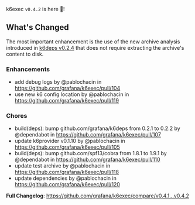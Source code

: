 k6exec `v0.4.2` is here 🎉!

## What's Changed

The most important enhancement is the use of the new archive analysis introduced in [k6deps v0.2.4](https://github.com/grafana/k6deps/releases/tag/v0.2.4) that does not require extracting the archive's content to disk.

### Enhancements

* add debug logs by @pablochacin in https://github.com/grafana/k6exec/pull/104
* use new k6 config location by @pablochacin in https://github.com/grafana/k6exec/pull/119

### Chores

* build(deps): bump github.com/grafana/k6deps from 0.2.1 to 0.2.2 by @dependabot in https://github.com/grafana/k6exec/pull/107
* update k6provider v0.1.10 by @pablochacin in https://github.com/grafana/k6exec/pull/105
* build(deps): bump github.com/spf13/cobra from 1.8.1 to 1.9.1 by @dependabot in https://github.com/grafana/k6exec/pull/110
* update test archive by @pablochacin in https://github.com/grafana/k6exec/pull/118
* update dependencies by @pablochacin in https://github.com/grafana/k6exec/pull/120

**Full Changelog**: https://github.com/grafana/k6exec/compare/v0.4.1...v0.4.2




